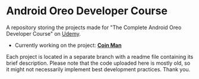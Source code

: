 # Android Oreo Developer Course
A repository storing the projects made for "The Complete Android Oreo Developer Course" on [Udemy](https://www.udemy.com/share/101X2OBEAbdFdWRX4=/).

* Currently working on the project: [**Coin Man**](https://github.com/lleuad0/android-oreo-developer-course/tree/coin-man)

Each project is located in a separate branch with a readme file containing its brief description. Please note that the code uploaded here is mostly old, so it might not necessarily implement best development practices. Thank you.
